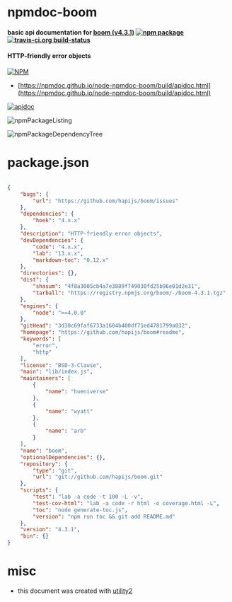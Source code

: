 # npmdoc-boom

#### basic api documentation for  [boom (v4.3.1)](https://github.com/hapijs/boom#readme)  [![npm package](https://img.shields.io/npm/v/npmdoc-boom.svg?style=flat-square)](https://www.npmjs.org/package/npmdoc-boom) [![travis-ci.org build-status](https://api.travis-ci.org/npmdoc/node-npmdoc-boom.svg)](https://travis-ci.org/npmdoc/node-npmdoc-boom)

#### HTTP-friendly error objects

[![NPM](https://nodei.co/npm/boom.png?downloads=true&downloadRank=true&stars=true)](https://www.npmjs.com/package/boom)

- [https://npmdoc.github.io/node-npmdoc-boom/build/apidoc.html](https://npmdoc.github.io/node-npmdoc-boom/build/apidoc.html)

[![apidoc](https://npmdoc.github.io/node-npmdoc-boom/build/screenCapture.buildCi.browser.%252Ftmp%252Fbuild%252Fapidoc.html.png)](https://npmdoc.github.io/node-npmdoc-boom/build/apidoc.html)

![npmPackageListing](https://npmdoc.github.io/node-npmdoc-boom/build/screenCapture.npmPackageListing.svg)

![npmPackageDependencyTree](https://npmdoc.github.io/node-npmdoc-boom/build/screenCapture.npmPackageDependencyTree.svg)



# package.json

```json

{
    "bugs": {
        "url": "https://github.com/hapijs/boom/issues"
    },
    "dependencies": {
        "hoek": "4.x.x"
    },
    "description": "HTTP-friendly error objects",
    "devDependencies": {
        "code": "4.x.x",
        "lab": "13.x.x",
        "markdown-toc": "0.12.x"
    },
    "directories": {},
    "dist": {
        "shasum": "4f8a3005cb4a7e3889f749030fd25b96e01d2e31",
        "tarball": "https://registry.npmjs.org/boom/-/boom-4.3.1.tgz"
    },
    "engines": {
        "node": ">=4.0.0"
    },
    "gitHead": "3d30c69faf6733a1604b400df71ed4781799a032",
    "homepage": "https://github.com/hapijs/boom#readme",
    "keywords": [
        "error",
        "http"
    ],
    "license": "BSD-3-Clause",
    "main": "lib/index.js",
    "maintainers": [
        {
            "name": "hueniverse"
        },
        {
            "name": "wyatt"
        },
        {
            "name": "arb"
        }
    ],
    "name": "boom",
    "optionalDependencies": {},
    "repository": {
        "type": "git",
        "url": "git://github.com/hapijs/boom.git"
    },
    "scripts": {
        "test": "lab -a code -t 100 -L -v",
        "test-cov-html": "lab -a code -r html -o coverage.html -L",
        "toc": "node generate-toc.js",
        "version": "npm run toc && git add README.md"
    },
    "version": "4.3.1",
    "bin": {}
}
```



# misc
- this document was created with [utility2](https://github.com/kaizhu256/node-utility2)
